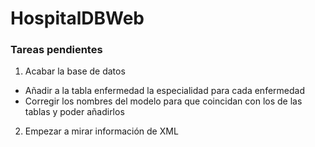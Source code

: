 # HospitalDBWeb

### Tareas pendientes

1. Acabar la base de datos
+ Añadir a la tabla enfermedad la especialidad para cada enfermedad
+ Corregir los nombres del modelo para que coincidan con los de las tablas y poder añadirlos


2. Empezar a mirar información de XML
